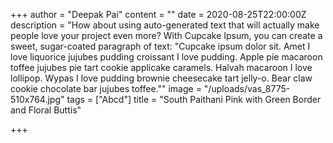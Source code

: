 +++
author = "Deepak Pai"
content = ""
date = 2020-08-25T22:00:00Z
description = "How about using auto-generated text that will actually make people love your project even more? With Cupcake Ipsum, you can create a sweet, sugar-coated paragraph of text:  \"Cupcake ipsum dolor sit. Amet I love liquorice jujubes pudding croissant I love pudding. Apple pie macaroon toffee jujubes pie tart cookie applicake caramels. Halvah macaroon I love lollipop. Wypas I love pudding brownie cheesecake tart jelly-o. Bear claw cookie chocolate bar jujubes toffee.\""
image = "/uploads/vas_8775-510x764.jpg"
tags = ["Abcd"]
title = "South Paithani Pink with Green Border and Floral Buttis"

+++
